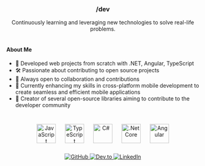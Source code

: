 ### <div align="center">/dev</div>
<div align="center">Continuously learning and leveraging new technologies to solve real-life problems.</div>

<br/>

#### About Me

- 🔧 Developed web projects from scratch with .NET, Angular, TypeScript
- 🛠️ Passionate about contributing to open source projects
- 🤝 Always open to collaboration and contributions
- 📱 Currently enhancing my skills in cross-platform mobile development to create seamless and efficient mobile applications
- 📘 Creator of several open-source libraries aiming to contribute to the developer community

<br/>

<div align="center">
  <img style="margin: 10px" src="https://profilinator.rishav.dev/skills-assets/javascript-original.svg" alt="JavaScript" height="50" />
  <img style="margin: 10px" src="https://profilinator.rishav.dev/skills-assets/typescript-original.svg" alt="TypeScript" height="50" />
  <img style="margin: 10px" src="https://profilinator.rishav.dev/skills-assets/csharp-original.svg" alt="C#" height="50" />
  <img style="margin: 10px" src="https://profilinator.rishav.dev/skills-assets/dotnetcore.png" alt=".Net Core" height="50" />
  <img style="margin: 10px" src="https://profilinator.rishav.dev/skills-assets/angularjs-original.svg" alt="Angular" height="50" />
</div>

<br/>

<div align="center">
  <a href="https://github.com/serhatkaya" target="_blank">
    <img src="https://img.shields.io/badge/github-%2324292e.svg?&style=for-the-badge&logo=github&logoColor=white" alt="GitHub" style="margin-bottom: 5px;" />
  </a>
  <a href="https://dev.to/serhatkaya" target="_blank">
    <img src="https://img.shields.io/badge/dev.to-%2308090A.svg?&style=for-the-badge&logo=dev.to&logoColor=white" alt="Dev.to" style="margin-bottom: 5px;" />
  </a>
  <a href="https://linkedin.com/in/kaya-serhat" target="_blank">
    <img src="https://img.shields.io/badge/linkedin-%231E77B5.svg?&style=for-the-badge&logo=linkedin&logoColor=white" alt="LinkedIn" style="margin-bottom: 5px;" />
  </a>
</div>
